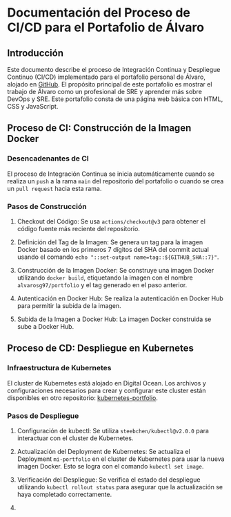 Documentación del Proceso de CI/CD para el Portafolio de Álvaro
===============================================================

Introducción
------------

Este documento describe el proceso de Integración Continua y Despliegue Continuo (CI/CD) implementado para el portafolio personal de Álvaro, alojado en [GitHub](https://github.com/alvarosg97sre/portfolio). El propósito principal de este portafolio es mostrar el trabajo de Álvaro como un profesional de SRE y aprender más sobre DevOps y SRE. Este portafolio consta de una página web básica con HTML, CSS y JavaScript.

Proceso de CI: Construcción de la Imagen Docker
-----------------------------------------------

### Desencadenantes de CI

El proceso de Integración Continua se inicia automáticamente cuando se realiza un `push` a la rama `main` del repositorio del portafolio o cuando se crea un `pull request` hacia esta rama.

### Pasos de Construcción

1.  Checkout del Código: Se usa `actions/checkout@v3` para obtener el código fuente más reciente del repositorio.

2.  Definición del Tag de la Imagen: Se genera un tag para la imagen Docker basado en los primeros 7 dígitos del SHA del commit actual usando el comando `echo "::set-output name=tag::${GITHUB_SHA::7}"`.

3.  Construcción de la Imagen Docker: Se construye una imagen Docker utilizando `docker build`, etiquetando la imagen con el nombre `alvarosg97/portfolio` y el tag generado en el paso anterior.

4.  Autenticación en Docker Hub: Se realiza la autenticación en Docker Hub para permitir la subida de la imagen.

5.  Subida de la Imagen a Docker Hub: La imagen Docker construida se sube a Docker Hub.

Proceso de CD: Despliegue en Kubernetes
---------------------------------------

### Infraestructura de Kubernetes

El cluster de Kubernetes está alojado en Digital Ocean. Los archivos y configuraciones necesarios para crear y configurar este cluster están disponibles en otro repositorio: [kubernetes-portfolio](https://github.com/alvarosg97sre/kubernetes-portfolio).

### Pasos de Despliegue

1.  Configuración de kubectl: Se utiliza `steebchen/kubectl@v2.0.0` para interactuar con el cluster de Kubernetes.

2.  Actualización del Deployment de Kubernetes: Se actualiza el Deployment `mi-portfolio` en el cluster de Kubernetes para usar la nueva imagen Docker. Esto se logra con el comando `kubectl set image`.

3.  Verificación del Despliegue: Se verifica el estado del despliegue utilizando `kubectl rollout status` para asegurar que la actualización se haya completado correctamente.

4.
